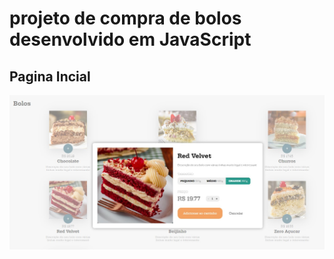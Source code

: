 # projeto de compra de bolos desenvolvido em JavaScript

## Pagina Incial

<img src="./images/boloss.jpg" alt="img bolo">
